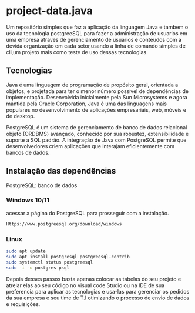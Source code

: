 # project-data.java
Um repositório simples que faz a aplicação da linguagem Java e tambem o uso da tecnologia postgreeSQL para fazer a administração de usuarios em uma empresa atraves de gerenciamento de usuarios e conteudos com a devida organização em cada setor,usando a linha de comando simples de cli,um projeto mais como teste de uso dessas tecnologias.

## Tecnologias
 Java é uma linguagem de programação de propósito geral, orientada a objetos, e projetada para ter o menor número possível de dependências de implementação. Desenvolvida inicialmente pela Sun Microsystems e agora mantida pela Oracle Corporation, Java é uma das linguagens mais populares no desenvolvimento de aplicações empresariais, web, móveis e de desktop.

PostgreSQL é um sistema de gerenciamento de banco de dados relacional objeto (ORDBMS) avançado, conhecido por sua robustez, extensibilidade e suporte a SQL padrão. A integração de Java com PostgreSQL permite que desenvolvedores criem aplicações que interajam eficientemente com bancos de dados.
 
## Instalação das dependências 
PostgreSQL: banco de dados

### Windows 10/11
acessar a página do PostgreSQL para prosseguir com a instalação.
```bash
Https://www.postgreesql.org/download/windows
```

### Linux

```bash
sudo apt update
sudo apt install postgresql postgreesql-contrib
sudo systemctl status postgreesql
sudo -i -u postgres psql
```

Depois desses passos basta apenas colocar as tabelas do seu projeto e atrelar elas ao seu código no visual code Studio
ou na IDE de sua preferencia para aplicar as tecnologias e usa-las para gerenciar os pedidos da sua empresa e seu time de T.I
otimizando o processo de envio de dados e requisições.
